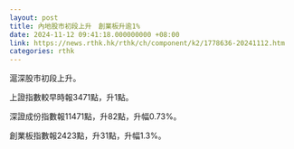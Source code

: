 ```yaml
---
layout: post
title: 內地股市初段上升　創業板升逾1%
date: 2024-11-12 09:41:18.000000000 +08:00
link: https://news.rthk.hk/rthk/ch/component/k2/1778636-20241112.htm
categories: rthk
---
```


滬深股市初段上升。

上證指數較早時報3471點，升1點。

深證成份指數報11471點，升82點，升幅0.73%。

創業板指數報2423點，升31點，升幅1.3%。
